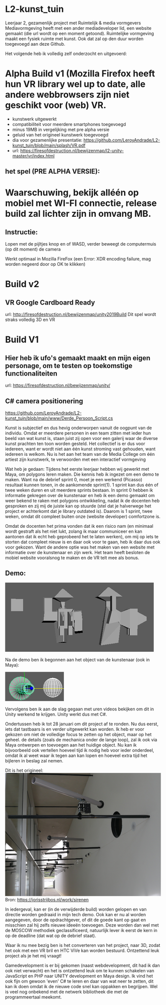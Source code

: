 # L2-kunst_tuin
Leerjaar 2, gezamenlijk project met Ruimtelijk &amp; media vormgevers
Mediavormgeving heeft met een ander mediadeveloper lid, een website gemaakt (die url wordt op een moment getoond).
Ruimtelijke vormgeving maakt een fysiek ruimte met kunst. Ook dat zal op den duur worden toegevoegd aan deze Github.

Het volgende heb ik volledig zelf onderzocht en uitgevoerd:

# Alpha Build v1 (Mozilla Firefox heeft hun VR library wel up to date, alle andere webbrowsers zijn niet geschikt voor (web) VR.

 + kunstwerk uitgewerkt
 + compatibiliteit voor meerdere smartphones toegevoegd
 + minus 19MB in vergelijking met pre alpha versie
 + geluid van het origineel kunstwerk toegevoegd
 + dia voor gezamenlijke presentatie: https://github.com/LeroyAndrade/L2-kunst_tuin/blob/main/splash/VR.pdf
 + url: https://firesofdestruction.nl/bewijzenmap/l2-unity-master/vr/index.html

## het spel (PRE ALPHA VERSIE):
# Waarschuwing, bekijk alléén op mobiel met WI-FI connectie, release build zal lichter zijn in omvang MB.

## Instructie: 
Lopen met de pijltjes knop en of WASD, verder beweegt de computermuis (op dit moment) de camera

Werkt optimaal in Mozilla FireFox (een Error: XDR encoding failure, mag worden negeerd door op OK te klikken)
# Build v2
## VR Google Cardboard Ready
url: http://firesofdestruction.nl/bewijzenmap/unity2019Build
Dit spel wordt straks volledig 3D en VR

# Build V1
## Hier heb ik ufo's gemaakt maakt en mijn eigen personage, om te testen op toekomstige functionaliteiten
url: https://firesofdestruction.nl/bewijzenmap/unity/

## C# camera positionering
https://github.com/LeroyAndrade/L2-kunst_tuin/blob/main/www/Derde_Persoon_Script.cs


Kunst is subjectief en dus hevig onderworpen vanuit de oogpunt van de individu. Omdat er meerdere personen in een team zitten met ieder hun beeld van wat kunst is, staan juist zij open voor een galerij waar de diverse kunst prachten ten toon worden gesteld. Het collectief is er dus voor iedereen, want er wordt niet aan één kunst stroming vast gehouden, want iedereen is welkom. Nu is het aan het team van de Media College om één artiest zijn kunstwerk, te verwoorden met een interactief vormgeving

Wat heb je gedaan:
Tijdens het eerste leerjaar hebben wij gewerkt met Maya, om polygons leren maken. Die kennis heb ik ingezet om een demo te maken.
Want na de debrief sprint 0, moet je een werkend (Picasso) resultaat kunnen tonen, in de aankomende sprint(1). 1 sprint kan dus één of twee weken duren en uit meerdere sprints bestaan. In sprint 0 hebben ik informatie gekregen over de kunstenaar en heb ik een demo gemaakt om weer bekend te raken met polygons ontwikkeling, nadat ik de docenten heb gesproken en zij mij de juiste kan op stuurde (stel dat je halverwege het project er achterkomt dat je library outdated is). Daarom is 1 sprint, twee weken, omdat dit compleet buiten onze (website developer) comfortzone is.

Omdat de docenten het prima vonden dat ik een risico nam (en minimaal wordt gestraft als het niet lukt, zolang ik maar communiceer en kan aantonen dat ik echt heb geprobeerd het te laten werken), om mij op iets te storten dat compleet nieuw is en daar ook voor te gaan, heb ik daar dus ook voor gekozen. Want de andere optie was het maken van een website met informatie over de kunstenaar en zijn werk. Het team heeft besloten de mobiel website vooralsnog te maken en de VR telt mee als bonus.

## Demo: 

![afbeelding-1_L.png](https://github.com/LeroyAndrade/L2-kunst_tuin/blob/main/splash/afbeelding-1_L.png)

Na de demo ben ik begonnen aan het object van de kunstenaar (ook in Maya):

![afbeelding-2_object.png](https://github.com/LeroyAndrade/L2-kunst_tuin/blob/main/splash/afbeelding-2_object.png)

Vervolgens ben ik aan de slag gegaan met uren videos bekijken om dit in Unity werkend te krijgen. Unity werkt dus met C#.

Ondertussen heb ik tot 28 januari om dit project af te ronden. Nu dus eerst, iets dat tastbaars is en verder uitgewerkt kan worden.
Ik heb er voor gekozen om niet de volledige focus te zetten op het object, maar op het geheel. de details (zoals de mechanica onder de lange loop), zal ik ook via Maya ontwerpen en toevoegen aan het huidige object. Nu kan ik bijvoorbeeld ook vertellen hoeveel tijd ik nodig heb voor ieder onderdeel, omdat ik al weet waar ik tegen aan kan lopen en hoeveel extra tijd het bijleren in beslag zal nemen.

Dit is het origineel:
![afbeelding_origineel.png](https://github.com/LeroyAndrade/L2-kunst_tuin/blob/main/splash/afbeelding_origineel.png)
Bron: https://jorisstrijbos.nl/work/sirenen

In iedergeval, kan er (in de verwijderde build) worden gelopen en van directie worden gedraaid in mijn tech demo. Ook kan er nu al worden aangegeven, door de opdrachtgever, of dit de goede kant op gaat en misschien zal hij zelfs nieuwe ideeën toevoegen. Deze worden dan wel met de MOSCOW methodiek geclassificeerd, natuurlijk lever ik eerst de kern in op de deadline (dat wat op de debrief staat).

Waar ik nu mee bezig ben is het converteren van het project, naar 3D, zodat het ook met een VR bril en HTC ViVe kan worden bestuurd. Ontzettend leuk project als je het mij vraagt!

Gamedevelopment is er bij gekomen (naast webdevelopment, dit had ik dan ook niet verwacht) en het is ontzettend leuk om te kunnen schakelen van JavaScript en PHP naar UNITY development en Maya design. Ik vind het ook fijn om gewoon 'even' C# te leren en daar van wat neer te zetten, dit kan ik doen omdat ik de nieuwe code snel kan oppakken en begrijpen. Wel is veel nog onbekend met de netwerk bibliotheek die met de programmeertaal meekomt.
